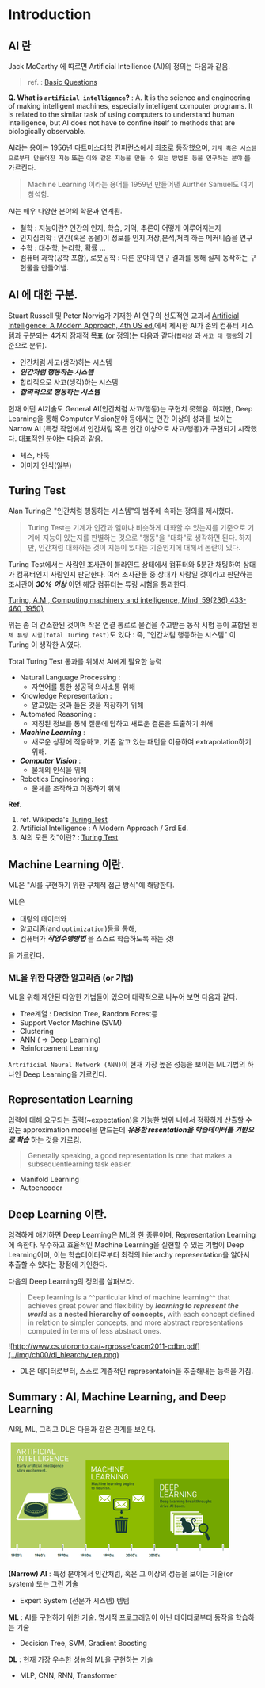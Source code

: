 # Introduction

## AI 란

Jack McCarthy 에 따르면  Artificial Intellience (AI)의 정의는 다음과 같음.

> ref. : [Basic Questions](http://www-formal.stanford.edu/jmc/whatisai/node1.html)

**Q. What is `artificial intelligence`?**
: A. It is the science and engineering of making intelligent machines, especially intelligent computer programs. It is related to the similar task of using computers to understand human intelligence, but AI does not have to confine itself to methods that are biologically observable.

AI라는 용어는 1956년 [다트머스대학 컨퍼런스](./ch00_dartmouth_ai.md)에서 최초로 등장했으며, `기계 혹은 시스템으로부터 만들어진 지능` 또는 
`이와 같은 지능을 만들 수 있는 방법론 등을 연구하는 분야` 를 가르킨다. 

> Machine Learning 이라는 용어를 1959년 만들어낸 Aurther Samuel도 여기 참석함.

AI는 매우 다양한 분야의 학문과 연계됨.

* 철학 : 지능이란? 인간의 인지, 학습, 기억, 추론이 어떻게 이루어지는지 
* 인지심리학 : 인간(혹은 동물)이 정보를 인지,저장,분석,처리 하는 메커니즘을 연구
* 수학 : 대수학, 논리학, 확률 …
* 컴퓨터 과학(공학 포함), 로봇공학 : 다른 분야의 연구 결과를 통해 실제 동작하는 구현물을 만들어냄.

## AI 에 대한 구분.

Stuart Russell 및 Peter Norvig가 기재한 AI 연구의 선도적인 교과서 [Artificial Intelligence: A Modern Approach, 4th US ed.](http://aima.cs.berkeley.edu/)에서 제시한 
AI가 존의 컴퓨터 시스템과 구분되는  4가지 잠재적 목표 (or 정의)는 다음과 같다(`합리성` 과 `사고 대 행동`의 기준으로 분류).

* 인간처럼 사고(생각)하는 시스템
* ***인간처럼 행동하는 시스템***
* 합리적으로 사고(생각)하는 시스템
* ***합리적으로 행동하는 시스템***

현재 어떤 AI기술도 General AI(인간처럼 사고/행동)는 구현치 못했음. 하지만, Deep Learning을 통해 Computer Vision분야 등에서는 인간 이상의 성과를 보이는 Narrow AI (특정 작업에서 인간처럼 혹은 인간 이상으로 사고/행동)가 구현되기 시작했다. 대표적인 분야는 다음과 같음.

* 체스, 바둑
* 이미지 인식(일부)

## Turing Test

Alan Turing은 "인간처럼 행동하는 시스템"의 범주에 속하는 정의를 제시했다. 

> Turing Test는 기계가 인간과 얼마나 비슷하게 대화할 수 있는지를 기준으로 기계에 지능이 있는지를 판별하는 것으로 "행동"을 "대화"로 생각하면 된다. 하지만, 인간처럼 대화하는 것이 지능이 있다는 기준인지에 대해서 논란이 있다.

Turing Test에서는 사람인 조사관이 블라인드 상태에서 컴퓨터와 5분간 채팅하여 상대가 컴퓨터인지 사람인지 판단한다.  여러 조사관들 중 상대가 사람일 것이라고 판단하는 조사관이 ***30% 이상*** 이면 해당 컴퓨터는 튜링 시험을 통과한다.

[Turing, A.M., Computing machinery and intelligence, Mind, 59(236):433-460, 1950)](https://phil415.pbworks.com/f/TuringComputing.pdf)

위는 좀 더 간소한된 것이며 작은 연결 통로로 물건을 주고받는 동작 시험 등이 포함된 `전체 튜링 시험(total Turing test)`도 있다 :  즉, "인간처럼 행동하는 시스템" 이 Turing 이 생각한 AI였다. 

Total Turing Test 통과를 위해서 AI에게 필요한 능력

* Natural Language Processing : 
    * 자연어를 통한 성공적 의사소통 위해
* Knowledge Representation : 
    * 알고있는 것과 들은 것을 저장하기 위해
* Automated Reasoning : 
    * 저장된 정보를 통해 질문에 답하고 새로운 결론을 도출하기 위해
* ***Machine Learning*** : 
    * 새로운 상황에 적응하고, 기존 알고 있는 패턴을 이용하여 extrapolation하기 위해.
* ***Computer Vision*** : 
    * 물체의 인식을 위해
* Robotics Engineering : 
    * 물체를 조작하고 이동하기 위해 

**Ref.**

1. ref. Wikipeda's [Turing Test](https://ko.wikipedia.org/wiki/%ED%8A%9C%EB%A7%81_%ED%85%8C%EC%8A%A4%ED%8A%B8)
2. Artificial Intelligence : A Modern Approach / 3rd Ed.
3. AI의 모든 것"이란? : [Turing Test](https://atozofai.withgoogle.com/intl/ko/about/)

## Machine Learning 이란.

ML은 "AI를 구현하기 위한 구체적 접근 방식"에 해당한다.  
  
ML은 

* 대량의 데이터와 
* 알고리즘(and `optimization`)등을 통해, 
* 컴퓨터가 ***작업수행방법*** 을 스스로 학습하도록 하는 것!

을 가르킨다.

### ML을 위한 다양한 알고리즘 (or 기법)

ML을 위해 제안된 다양한 기법들이 있으며 대략적으로 나누어 보면 다음과 같다.

* Tree계열 : Decision Tree, Random Forest등
* Support Vector Machine (SVM)
* Clustering
* ANN ( → Deep Learning)
* Reinforcement Learning

`Artrificial Neural Network (ANN)`이 현재 가장 높은 성능을 보이는 ML기법의 하나인 Deep Learning을 가르킨다. 

##  Representation Learning

입력에 대해 요구되는 출력(~expectation)을 가능한 범위 내에서 정확하게 산출할 수 있는 approximation model을 만드는데 ***유용한 resentation을 학습데이터를 기반으로 학습*** 하는 것을 가르킴.

> Generally speaking, a good representation is one that makes a subsequentlearning task easier.

* Manifold Learning
* Autoencoder

## Deep Learning 이란.

엄격하게 애기하면 Deep Learning은 ML의 한 종류이며, Representation Learning 에 속한다. 우수하고 효율적인 Machine Learning을 실현할 수 있는 기법이 Deep Learning이며, 이는 학습데이터로부터 최적의 hierarchy representation을 알아서 추출할 수 있다는 장점에 기인한다.

다음의 Deep Learning의 정의를 살펴보라.

> Deep learning is a ^^particular kind of machine learning^^ that achieves great power and flexibility by ***learning to represent the world*** as **a nested hierarchy of concepts,** with each concept defined in relation to simpler concepts, and more abstract representations computed in terms of less abstract ones.

![http://www.cs.utoronto.ca/~rgrosse/cacm2011-cdbn.pdf](../img/ch00/dl_hiearchy_rep.png)

* DL은 데이터로부터, 스스로 계층적인 representatoin을 추출해내는 능력을 가짐.

## Summary : AI, Machine Learning, and Deep Learning

AI와, ML, 그리고 DL은 다음과 같은 관계를 보인다.

![](../img/ch00/ai_ml_dl.png)

**(Narrow) AI** 
: 특정 분야에서 인간처럼, 혹은 그 이상의 성능을 보이는 기술(or system) 또는 그런 기술

* Expert System (전문가 시스템) 템템

**ML**
: AI를 구현하기 위한 기술. 명시적 프로그래밍이 아닌 데이터로부터 동작을 학습하는 기술

* Decision Tree, SVM, Gradient Boosting

**DL**
: 현재 가장 우수한 성능의 ML을 구현하는 기술

* MLP, CNN, RNN, Transformer





